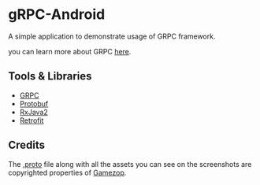 # gRPC-Android
A simple application to demonstrate usage of GRPC framework.

you can learn more about GRPC <a href=https://github.com/grpc/grpc-java>here</a>.

## Tools & Libraries
- <a href="https://github.com/grpc/grpc-java">GRPC</a>
- <a href="https://github.com/google/protobuf">Protobuf</a>
- <a href="https://github.com/ReactiveX/RxJava">RxJava2</a>
- <a href="https://github.com/square/retrofit">Retrofit</a>


## Credits
The <a href="https://github.com/abhi472/gRPC-Android/blob/master/app/src/main/proto/gamezop.proto">.proto</a> file along with all the assets you can see on the screenshots are copyrighted properties of <a href="https://www.gamezop.com/">Gamezop</a>.
